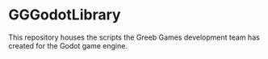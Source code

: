 # GGGodotLibrary
This repository houses the scripts the Greeb Games development team has created for the Godot game engine.
